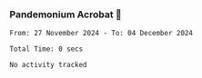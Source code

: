 ### Pandemonium Acrobat 🤸

<!--START_SECTION:waka-->

```all_time
From: 27 November 2024 - To: 04 December 2024

Total Time: 0 secs

No activity tracked
```

<!--END_SECTION:waka-->
